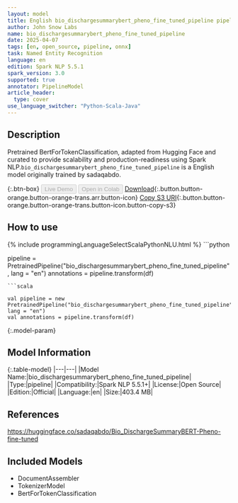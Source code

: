 ```yaml
---
layout: model
title: English bio_dischargesummarybert_pheno_fine_tuned_pipeline pipeline BertForTokenClassification from sadaqabdo
author: John Snow Labs
name: bio_dischargesummarybert_pheno_fine_tuned_pipeline
date: 2025-04-07
tags: [en, open_source, pipeline, onnx]
task: Named Entity Recognition
language: en
edition: Spark NLP 5.5.1
spark_version: 3.0
supported: true
annotator: PipelineModel
article_header:
  type: cover
use_language_switcher: "Python-Scala-Java"
---
```


## Description

Pretrained BertForTokenClassification, adapted from Hugging Face and curated to provide scalability and production-readiness using Spark NLP.`bio_dischargesummarybert_pheno_fine_tuned_pipeline` is a English model originally trained by sadaqabdo.

{:.btn-box}
<button class="button button-orange" disabled>Live Demo</button>
<button class="button button-orange" disabled>Open in Colab</button>
[Download](https://s3.amazonaws.com/auxdata.johnsnowlabs.com/public/models/bio_dischargesummarybert_pheno_fine_tuned_pipeline_en_5.5.1_3.0_1744064989402.zip){:.button.button-orange.button-orange-trans.arr.button-icon}
[Copy S3 URI](s3://auxdata.johnsnowlabs.com/public/models/bio_dischargesummarybert_pheno_fine_tuned_pipeline_en_5.5.1_3.0_1744064989402.zip){:.button.button-orange.button-orange-trans.button-icon.button-copy-s3}

## How to use



<div class="tabs-box" markdown="1">
{% include programmingLanguageSelectScalaPythonNLU.html %}
```python

pipeline = PretrainedPipeline("bio_dischargesummarybert_pheno_fine_tuned_pipeline", lang = "en")
annotations =  pipeline.transform(df)   

```
```scala

val pipeline = new PretrainedPipeline("bio_dischargesummarybert_pheno_fine_tuned_pipeline", lang = "en")
val annotations = pipeline.transform(df)

```
</div>

{:.model-param}
## Model Information

{:.table-model}
|---|---|
|Model Name:|bio_dischargesummarybert_pheno_fine_tuned_pipeline|
|Type:|pipeline|
|Compatibility:|Spark NLP 5.5.1+|
|License:|Open Source|
|Edition:|Official|
|Language:|en|
|Size:|403.4 MB|

## References

https://huggingface.co/sadaqabdo/Bio_DischargeSummaryBERT-Pheno-fine-tuned

## Included Models

- DocumentAssembler
- TokenizerModel
- BertForTokenClassification